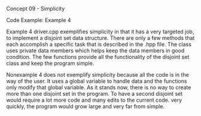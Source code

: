 Concept 09 - Simplicity

Code Example:
Example 4


Example 4 driver.cpp exemplifies simplicity in that it has a very targeted job, to implement a disjoint set data structure. There are only a few methods that each accomplish a specific task that is described in the .hpp file. The class uses private data members which helps keep the data members in good condition. The few functions provide all the functionality of the disjoint set class and keep the program simple.

Nonexample 4 does not exemplify simplicity because all the code is in the way of the user. It uses a global variable to handle data and the functions only modify that global variable. As it stands now, there is no way to create more than one disjoint set in the program. To have a second disjoint set would require a lot more code and many edits to the current code. very quickly, the program would grow large and very far from simple.
